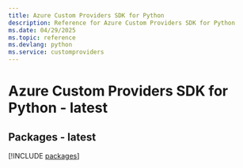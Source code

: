```yaml
---
title: Azure Custom Providers SDK for Python
description: Reference for Azure Custom Providers SDK for Python
ms.date: 04/29/2025
ms.topic: reference
ms.devlang: python
ms.service: customproviders
---
```

# Azure Custom Providers SDK for Python - latest
## Packages - latest
[!INCLUDE [packages](custom-providers-index.md)]